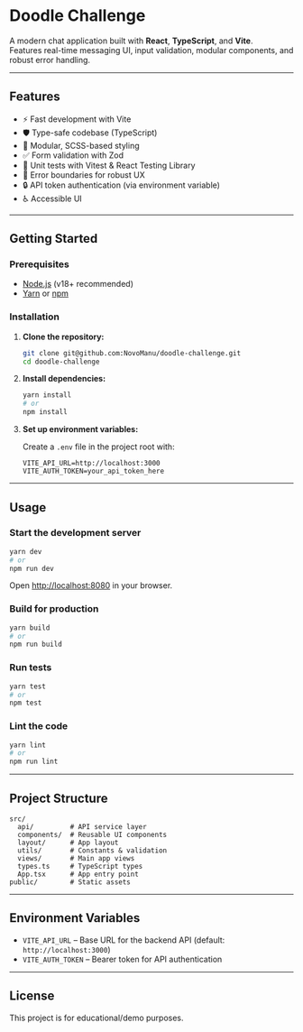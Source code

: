 # Doodle Challenge

A modern chat application built with **React**, **TypeScript**, and **Vite**.  
Features real-time messaging UI, input validation, modular components, and robust error handling.

---

## Features

- ⚡️ Fast development with Vite
- 🛡️ Type-safe codebase (TypeScript)
- 🎨 Modular, SCSS-based styling
- ✅ Form validation with Zod
- 🧪 Unit tests with Vitest & React Testing Library
- 🧩 Error boundaries for robust UX
- 🔒 API token authentication (via environment variable)
- ♿ Accessible UI

---

## Getting Started

### Prerequisites

- [Node.js](https://nodejs.org/) (v18+ recommended)
- [Yarn](https://yarnpkg.com/) or [npm](https://www.npmjs.com/)

### Installation

1. **Clone the repository:**
   ```sh
   git clone git@github.com:NovoManu/doodle-challenge.git
   cd doodle-challenge
   ```

2. **Install dependencies:**
   ```sh
   yarn install
   # or
   npm install
   ```

3. **Set up environment variables:**

   Create a `.env` file in the project root with:
   ```
   VITE_API_URL=http://localhost:3000
   VITE_AUTH_TOKEN=your_api_token_here
   ```

---

## Usage

### Start the development server

```sh
yarn dev
# or
npm run dev
```

Open [http://localhost:8080](http://localhost:8080) in your browser.

### Build for production

```sh
yarn build
# or
npm run build
```

### Run tests

```sh
yarn test
# or
npm test
```

### Lint the code

```sh
yarn lint
# or
npm run lint
```

---

## Project Structure

```
src/
  api/         # API service layer
  components/  # Reusable UI components
  layout/      # App layout
  utils/       # Constants & validation
  views/       # Main app views
  types.ts     # TypeScript types
  App.tsx      # App entry point
public/        # Static assets
```

---

## Environment Variables

- `VITE_API_URL` – Base URL for the backend API (default: `http://localhost:3000`)
- `VITE_AUTH_TOKEN` – Bearer token for API authentication

---

## License

This project is for educational/demo purposes.

